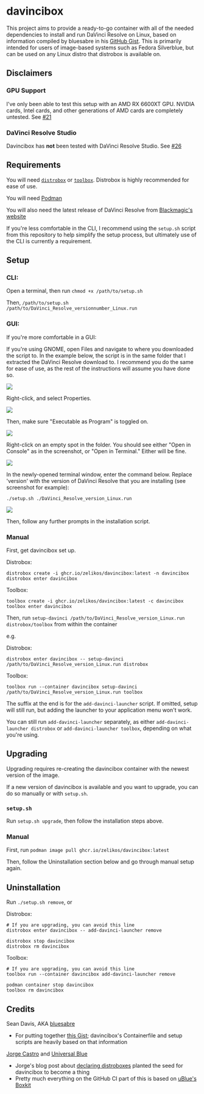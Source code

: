 # davincibox

This project aims to provide a ready-to-go container with all of the needed dependencies to install and run DaVinci Resolve on Linux, based on information compiled by bluesabre in his [GitHub Gist](https://gist.github.com/bluesabre/8814afece711b0ca49de34c41e50b296). This is primarily intended for users of image-based systems such as Fedora Silverblue, but can be used on any Linux distro that distrobox is available on.

## Disclaimers

### GPU Support

I've only been able to test this setup with an AMD RX 6600XT GPU. NVIDIA cards, Intel cards, and other generations of AMD cards are completely untested. See [#21](https://github.com/zelikos/davincibox/issues/21)

### DaVinci Resolve Studio

Davincibox has **not** been tested with DaVinci Resolve Studio. See [#26](https://github.com/zelikos/davincibox/issues/26)

## Requirements

You will need [`distrobox`](https://github.com/89luca89/distrobox) or [`toolbox`](https://github.com/containers/toolbox). Distrobox is highly recommended for ease of use.

You will need [Podman](https://podman.io/)

You will also need the latest release of DaVinci Resolve from [Blackmagic's website](https://www.blackmagicdesign.com/products/davinciresolve)

If you're less comfortable in the CLI, I recommend using the `setup.sh` script from this repository to help simplify the setup process, but ultimately use of the CLI is currently a requirement.

## Setup

### CLI:

Open a terminal, then run `chmod +x /path/to/setup.sh`

Then, `/path/to/setup.sh /path/to/DaVinci_Resolve_versionnumber_Linux.run`

### GUI:

If you're more comfortable in a GUI:

If you're using GNOME, open Files and navigate to where you downloaded the script to. In the example below, the script is in the same folder that I extracted the DaVinci Resolve download to. I recommend you do the same for ease of use, as the rest of the instructions will assume you have done so.

![](screenshots/setup_01.webp)

Right-click, and select Properties.

![](screenshots/setup_02.webp)

Then, make sure "Executable as Program" is toggled on.

![](screenshots/setup_03.webp)

Right-click on an empty spot in the folder. You should see either "Open in Console" as in the screenshot, or "Open in Terminal." Either will be fine.

![](screenshots/setup_04.webp)

In the newly-opened terminal window, enter the command below. Replace 'version' with the version of DaVinci Resolve that you are installing (see screenshot for example):

```
./setup.sh ./DaVinci_Resolve_version_Linux.run
```

![](screenshots/setup_05.webp)

Then, follow any further prompts in the installation script.

### Manual

First, get davincibox set up.

Distrobox:

```
distrobox create -i ghcr.io/zelikos/davincibox:latest -n davincibox
distrobox enter davincibox
```

Toolbox:

```
toolbox create -i ghcr.io/zelikos/davincibox:latest -c davincibox
toolbox enter davincibox
```

Then, run `setup-davinci /path/to/DaVinci_Resolve_version_Linux.run distrobox/toolbox` from within the container

e.g.

Distrobox:

```
distrobox enter davincibox -- setup-davinci /path/to/DaVinci_Resolve_version_Linux.run distrobox
```

Toolbox:

```
toolbox run --container davincibox setup-davinci /path/to/DaVinci_Resolve_version_Linux.run toolbox
```

The suffix at the end is for the `add-davinci-launcher` script. If omitted, setup will still run, but adding the launcher to your application menu won't work.

You can still run `add-davinci-launcher` separately, as either `add-davinci-launcher distrobox` or `add-davinci-launcher toolbox`, depending on what you're using.

## Upgrading

Upgrading requires re-creating the davincibox container with the newest version of the image.

If a new version of davincibox is available and you want to upgrade, you can do so manually or with `setup.sh`.

### `setup.sh`

Run `setup.sh upgrade`, then follow the installation steps above.

### Manual

First, run `podman image pull ghcr.io/zelikos/davincibox:latest`

Then, follow the Uninstallation section below and go through manual setup again.

## Uninstallation

Run `./setup.sh remove`, or

Distrobox:

```
# If you are upgrading, you can avoid this line
distrobox enter davincibox -- add-davinci-launcher remove

distrobox stop davincibox
distrobox rm davincibox
```

Toolbox:

```
# If you are upgrading, you can avoid this line
toolbox run --container davincibox add-davinci-launcher remove

podman container stop davincibox
toolbox rm davincibox
```

## Credits

Sean Davis, AKA [bluesabre](https://github.com/bluesabre)
- For putting together [this Gist](https://gist.github.com/bluesabre/8814afece711b0ca49de34c41e50b296); davincibox's Containerfile and setup scripts are heavily based on that information

[Jorge Castro](https://github.com/castrojo) and [Universal Blue](https://github.com/ublue-os)
- Jorge's blog post about [declaring distroboxes](https://www.ypsidanger.com/declaring-your-own-personal-distroboxes/) planted the seed for davincibox to become a thing
- Pretty much everything on the GitHub CI part of this is based on [uBlue's Boxkit](https://github.com/ublue-os/boxkit)
